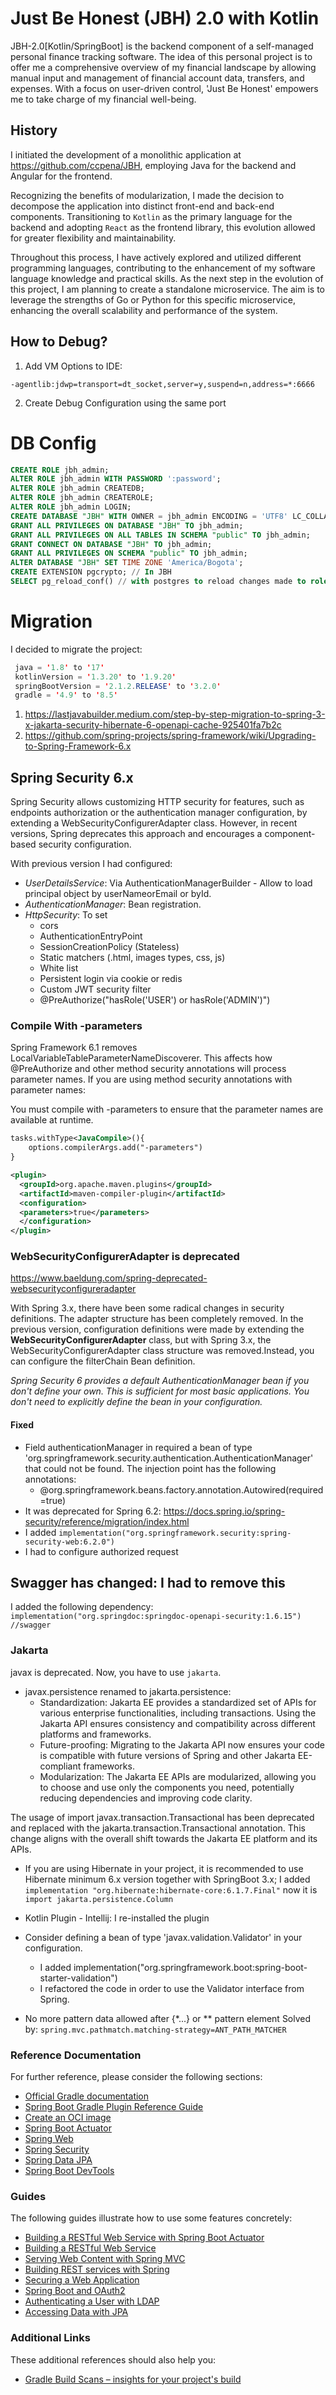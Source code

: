 # Just Be Honest (JBH) 2.0 with Kotlin

JBH-2.0[Kotlin/SpringBoot] is the backend component of a self-managed personal finance tracking software. The idea of this personal project is to offer me a comprehensive overview of my financial landscape by allowing manual input and management of financial account data, transfers, and expenses. With a focus on user-driven control, 'Just Be Honest' empowers me to take charge of my financial well-being.

## History

I initiated the development of a monolithic application at https://github.com/ccpena/JBH, employing Java for the backend and Angular for the frontend.

Recognizing the benefits of modularization, I made the decision to decompose the application into distinct front-end and back-end components.
Transitioning to `Kotlin` as the primary language for the backend and adopting `React` as the frontend library, this evolution allowed for greater flexibility and maintainability.

Throughout this process, I have actively explored and utilized different programming languages, contributing to the enhancement of my software language knowledge and practical skills.
As the next step in the evolution of this project, I am planning to create a standalone microservice.
The aim is to leverage the strengths of Go or Python for this specific microservice, enhancing the overall scalability and performance of the system.




## How to Debug?

1. Add VM Options to IDE:
```
-agentlib:jdwp=transport=dt_socket,server=y,suspend=n,address=*:6666
```

2. Create Debug Configuration using the same port



# DB Config

```sql
CREATE ROLE jbh_admin;
ALTER ROLE jbh_admin WITH PASSWORD ':password';
ALTER ROLE jbh_admin CREATEDB;
ALTER ROLE jbh_admin CREATEROLE;
ALTER ROLE jbh_admin LOGIN;
CREATE DATABASE "JBH" WITH OWNER = jbh_admin ENCODING = 'UTF8' LC_COLLATE = 'en_US.UTF-8' LC_CTYPE = 'en_US.UTF-8' TABLESPACE = pg_default CONNECTION LIMIT = -1;
GRANT ALL PRIVILEGES ON DATABASE "JBH" TO jbh_admin;
GRANT ALL PRIVILEGES ON ALL TABLES IN SCHEMA "public" TO jbh_admin;
GRANT CONNECT ON DATABASE "JBH" TO jbh_admin;
GRANT ALL PRIVILEGES ON SCHEMA "public" TO jbh_admin;
ALTER DATABASE "JBH" SET TIME ZONE 'America/Bogota';
CREATE EXTENSION pgcrypto; // In JBH
SELECT pg_reload_conf() // with postgres to reload changes made to role;
```
# Migration

I decided to migrate the project:

```java
 java = '1.8' to '17'
 kotlinVersion = '1.3.20' to '1.9.20'
 springBootVersion = '2.1.2.RELEASE' to '3.2.0' 
 gradle = '4.9' to '8.5'
```


1. https://lastjavabuilder.medium.com/step-by-step-migration-to-spring-3-x-jakarta-security-hibernate-6-openapi-cache-925401fa7b2c
2. https://github.com/spring-projects/spring-framework/wiki/Upgrading-to-Spring-Framework-6.x

## Spring Security 6.x 

Spring Security allows customizing HTTP security for features, such as endpoints authorization or the authentication manager configuration, by extending a WebSecurityConfigurerAdapter class. However, in recent versions, Spring deprecates this approach and encourages a component-based security configuration.

With previous version I had configured:
* *UserDetailsService*: Via AuthenticationManagerBuilder - Allow to load principal object by userNameorEmail or byId.
* *AuthenticationManager*: Bean registration.
* *HttpSecurity*: To set
  * cors
  * AuthenticationEntryPoint
  * SessionCreationPolicy (Stateless)
  * Static matchers (.html, images types, css, js)
  * White list
  * Persistent login via cookie or redis
  * Custom JWT security filter
  * @PreAuthorize("hasRole('USER') or hasRole('ADMIN')")

###  Compile With -parameters

Spring Framework 6.1 removes LocalVariableTableParameterNameDiscoverer. This affects how @PreAuthorize and other method security annotations will process parameter names. If you are using method security annotations with parameter names:

You must compile with -parameters to ensure that the parameter names are available at runtime.

```xml
tasks.withType<JavaCompile>(){
	options.compilerArgs.add("-parameters")
}

<plugin>
  <groupId>org.apache.maven.plugins</groupId>
  <artifactId>maven-compiler-plugin</artifactId>
  <configuration>
  <parameters>true</parameters>
  </configuration>
</plugin>
```

### WebSecurityConfigurerAdapter is deprecated
https://www.baeldung.com/spring-deprecated-websecurityconfigureradapter

With Spring 3.x, there have been some radical changes in security definitions. The adapter structure has been completely removed. In the previous version, configuration definitions were made by extending the **WebSecurityConfigurerAdapter** class, but with Spring 3.x, the WebSecurityConfigurerAdapter class structure was removed.Instead, you can configure the filterChain Bean definition.

*Spring Security 6 provides a default AuthenticationManager bean if you don't define your own. This is sufficient for most basic applications. You don't need to explicitly define the bean in your configuration.* 

#### Fixed 
* Field authenticationManager in required a bean of type 'org.springframework.security.authentication.AuthenticationManager' that could not be found.
  The injection point has the following annotations:
  - @org.springframework.beans.factory.annotation.Autowired(required=true)
*   It was deprecated for Spring 6.2: https://docs.spring.io/spring-security/reference/migration/index.html
*   I added `implementation("org.springframework.security:spring-security-web:6.2.0")`
  * I had to configure authorized request


## Swagger has changed: I had to remove this

I added the following dependency: `implementation("org.springdoc:springdoc-openapi-security:1.6.15") //swagger`

### Jakarta

javax is deprecated. Now, you have to use `jakarta`.
* javax.persistence renamed to jakarta.persistence:
  * Standardization: Jakarta EE provides a standardized set of APIs for various enterprise functionalities, including transactions. Using the Jakarta API ensures consistency and compatibility across different platforms and frameworks.
  * Future-proofing: Migrating to the Jakarta API now ensures your code is compatible with future versions of Spring and other Jakarta EE-compliant frameworks.
  * Modularization: The Jakarta EE APIs are modularized, allowing you to choose and use only the components you need, potentially reducing dependencies and improving code clarity.
  
The usage of import javax.transaction.Transactional has been deprecated and replaced with the jakarta.transaction.Transactional annotation. This change aligns with the overall shift towards the Jakarta EE platform and its APIs.

* If you are using Hibernate in your project, it is recommended to use Hibernate minimum 6.x version together with SpringBoot 3.x; I added `implementation "org.hibernate:hibernate-core:6.1.7.Final"` now it is `import jakarta.persistence.Column`

* Kotlin Plugin - Intellij: I re-installed the plugin 
* Consider defining a bean of type 'javax.validation.Validator' in your configuration.
  * I added implementation("org.springframework.boot:spring-boot-starter-validation")
  * I refactored the code in order to use the Validator interface from Spring.

* No more pattern data allowed after {*...} or ** pattern element
   Solved by: `spring.mvc.pathmatch.matching-strategy=ANT_PATH_MATCHER`



### Reference Documentation
For further reference, please consider the following sections:

* [Official Gradle documentation](https://docs.gradle.org)
* [Spring Boot Gradle Plugin Reference Guide](https://docs.spring.io/spring-boot/docs/3.2.0/gradle-plugin/reference/html/)
* [Create an OCI image](https://docs.spring.io/spring-boot/docs/3.2.0/gradle-plugin/reference/html/#build-image)
* [Spring Boot Actuator](https://docs.spring.io/spring-boot/docs/3.2.0/reference/htmlsingle/index.html#actuator)
* [Spring Web](https://docs.spring.io/spring-boot/docs/3.2.0/reference/htmlsingle/index.html#web)
* [Spring Security](https://docs.spring.io/spring-boot/docs/3.2.0/reference/htmlsingle/index.html#web.security)
* [Spring Data JPA](https://docs.spring.io/spring-boot/docs/3.2.0/reference/htmlsingle/index.html#data.sql.jpa-and-spring-data)
* [Spring Boot DevTools](https://docs.spring.io/spring-boot/docs/3.2.0/reference/htmlsingle/index.html#using.devtools)

### Guides
The following guides illustrate how to use some features concretely:

* [Building a RESTful Web Service with Spring Boot Actuator](https://spring.io/guides/gs/actuator-service/)
* [Building a RESTful Web Service](https://spring.io/guides/gs/rest-service/)
* [Serving Web Content with Spring MVC](https://spring.io/guides/gs/serving-web-content/)
* [Building REST services with Spring](https://spring.io/guides/tutorials/rest/)
* [Securing a Web Application](https://spring.io/guides/gs/securing-web/)
* [Spring Boot and OAuth2](https://spring.io/guides/tutorials/spring-boot-oauth2/)
* [Authenticating a User with LDAP](https://spring.io/guides/gs/authenticating-ldap/)
* [Accessing Data with JPA](https://spring.io/guides/gs/accessing-data-jpa/)

### Additional Links
These additional references should also help you:

* [Gradle Build Scans – insights for your project's build](https://scans.gradle.com#gradle)

